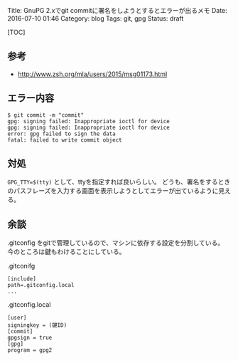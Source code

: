 Title: GnuPG 2.xでgit commitに署名をしようとするとエラーが出るメモ
Date: 2016-07-10 01:46
Category: blog
Tags: git, gpg
Status: draft

[TOC]

## 参考

* http://www.zsh.org/mla/users/2015/msg01173.html

## エラー内容

```
$ git commit -m "commit"
gpg: signing failed: Inappropriate ioctl for device
gpg: signing failed: Inappropriate ioctl for device
error: gpg failed to sign the data
fatal: failed to write commit object
```

## 対処

`GPG_TTY=$(tty)` として、ttyを指定すれば良いらしい。
どうも、署名をするときのパスフレーズを入力する画面を表示しようとしてエラーが出ているように見える。

## 余談

.gitconfig をgitで管理しているので、マシンに依存する設定を分割している。
今のところは鍵もわけることにしている。

.gitconifg
```
[include]
path=.gitconfig.local
...
```

.gitconfig.local
```
[user]
signingkey = (鍵ID)
[commit]
gpgsign = true
[gpg]
program = gpg2
```
